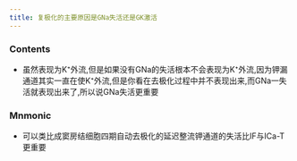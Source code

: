 ```yaml
---
title: 复极化的主要原因是GNa失活还是GK激活 
--- 
```


### Contents
- 虽然表现为K⁺外流,但是如果没有GNa的失活根本不会表现为K⁺外流,因为钾漏通道其实一直在使K⁺外流,但是你看在去极化过程中并不表现出来,而GNa一失活就表现出来了,所以说GNa失活更重要
### Mnmonic
- 可以类比成窦房结细胞四期自动去极化的延迟整流钾通道的失活比IF与ICa-T更重要
